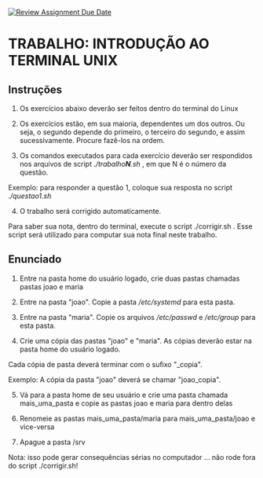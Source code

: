 [![Review Assignment Due Date](https://classroom.github.com/assets/deadline-readme-button-22041afd0340ce965d47ae6ef1cefeee28c7c493a6346c4f15d667ab976d596c.svg)](https://classroom.github.com/a/QvFd80SQ)


# TRABALHO: INTRODUÇÃO AO TERMINAL UNIX


## Instruções

1. Os exercícios abaixo deverão ser feitos dentro do terminal do Linux
       
2. Os exercícios estão, em sua maioria, dependentes um dos outros. Ou seja, o segundo depende do primeiro, o terceiro do segundo, e assim sucessivamente. Procure fazê-los na ordem.
       
3. Os comandos executados para cada exercício deverão ser respondidos nos arquivos de script  _./trabalho**N**.sh_ , em que N é o número da questão.

Exemplo: para responder a questão 1, coloque sua resposta no script _./questao1.sh_
       
4. O trabalho será corrigido automaticamente.
       
Para saber sua nota, dentro do terminal, execute o script ./corrigir.sh . Esse script será utilizado para computar sua nota final neste trabalho.

## Enunciado

1. Entre na pasta home do usuário logado, crie duas pastas chamadas pastas joao e maria

2. Entre na pasta "joao". Copie a pasta _/etc/systemd_ para esta pasta.

3. Entre na pasta "maria". Copie os arquivos _/etc/passwd_ e _/etc/group_ para esta pasta. 

4. Crie uma cópia das pastas "joao" e "maria". As cópias deverão estar na pasta home do usuário logado.

Cada cópia de pasta deverá terminar com o sufixo "_copia".
       
Exemplo: A cópia da pasta "joao" deverá se chamar "joao_copia". 

5. Vá para a pasta home de seu usuário e crie uma pasta chamada mais_uma_pasta e copie as pastas joao e maria para dentro delas

6. Renomeie as pastas mais_uma_pasta/maria para mais_uma_pasta/joao e vice-versa

7. Apague a pasta /srv

Nota: isso pode gerar consequências sérias no computador ... não rode fora do script ./corrigir.sh!


